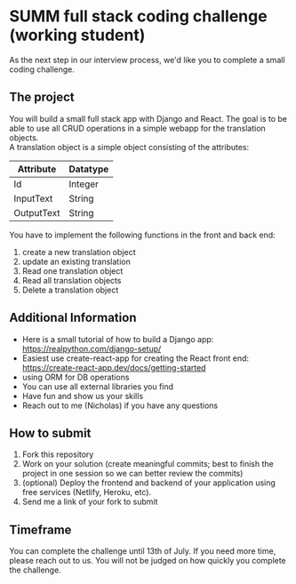 # SUMM full stack coding challenge (working student)

As the next step in our interview process, we'd like you to complete a small coding challenge.

## The project

You will build a small full stack app with Django and React.
The goal is to be able to use all CRUD operations in a simple webapp for the translation objects.<br>
A translation object is a simple object consisting of the attributes:

| Attribute  | Datatype |
| ---------- | -------- |
| Id         | Integer  |
| InputText  | String   |
| OutputText | String   |

You have to implement the following functions in the front and back end:

1. create a new translation object
2. update an existing translation
3. Read one translation object
4. Read all translation objects
5. Delete a translation object

## Additional Information

- Here is a small tutorial of how to build a Django app: https://realpython.com/django-setup/
- Easiest use create-react-app for creating the React front end: https://create-react-app.dev/docs/getting-started
- using ORM for DB operations
- You can use all external libraries you find
- Have fun and show us your skills
- Reach out to me (Nicholas) if you have any questions

## How to submit

1. Fork this repository
2. Work on your solution (create meaningful commits; best to finish the project in one session so we can better review the commits)
3. (optional) Deploy the frontend and backend of your application using free services (Netlify, Heroku, etc).
4. Send me a link of your fork to submit

## Timeframe

You can complete the challenge until 13th of July. If you need more time, please reach out to us. You will not be judged on how quickly you complete the challenge.
